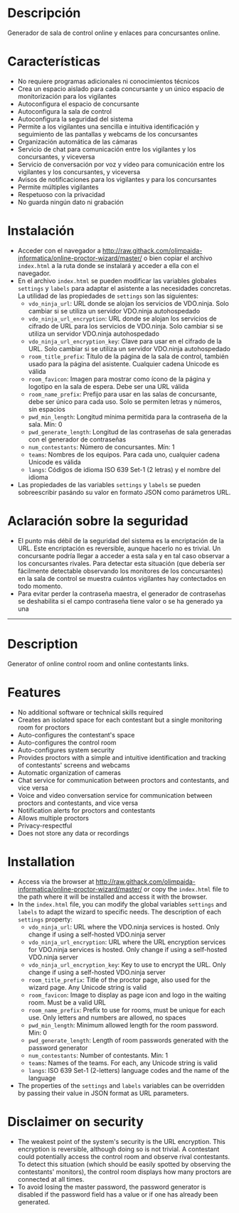 # Descripción

Generador de sala de control online y enlaces para concursantes online.

# Características

- No requiere programas adicionales ni conocimientos técnicos
- Crea un espacio aislado para cada concursante y un único espacio de monitorización para los vigilantes
- Autoconfigura el espacio de concursante
- Autoconfigura la sala de control
- Autoconfigura la seguridad del sistema
- Permite a los vigilantes una sencilla e intuitiva identificación y seguimiento de las pantallas y webcams de los concursantes
- Organización automática de las cámaras
- Servicio de chat para comunicación entre los vigilantes y los concursantes, y viceversa
- Servicio de conversación por voz y vídeo para comunicación entre los vigilantes y los concursantes, y viceversa
- Avisos de notificaciones para los vigilantes y para los concursantes
- Permite múltiples vigilantes
- Respetuoso con la privacidad
- No guarda ningún dato ni grabación

# Instalación

- Acceder con el navegador a http://raw.githack.com/olimpaida-informatica/online-proctor-wizard/master/ o bien copiar el archivo `index.html` a la ruta donde se instalará y acceder a ella con el navegador.
- En el archivo `index.html` se pueden modificar las variables globales `settings` y `labels` para adaptar el asistente a las necesidades concretas. La utilidad de las propiedades de `settings` son las siguientes:
  - `vdo_ninja_url`: URL donde se alojan los servicios de VDO.ninja. Solo cambiar si se utiliza un servidor VDO.ninja autohospedado
  - `vdo_ninja_url_encryption`: URL donde se alojan los servicios de cifrado de URL para los servicios de VDO.ninja. Solo cambiar si se utiliza un servidor VDO.ninja autohospedado
  - `vdo_ninja_url_encryption_key`: Clave para usar en el cifrado de la URL. Solo cambiar si se utiliza un servidor VDO.ninja autohospedado
  - `room_title_prefix`: Título de la página de la sala de control, también usado para la página del asistente. Cualquier cadena Unicode es válida
  - `room_favicon`: Imagen para mostrar como ícono de la página y logotipo en la sala de espera. Debe ser una URL válida
  - `room_name_prefix`: Prefijo para usar en las salas de concursante, debe ser único para cada uso. Solo se permiten letras y números, sin espacios
  - `pwd_min_length`: Longitud mínima permitida para la contraseña de la sala. Mín: 0
  - `pwd_generate_length`: Longitud de las contraseñas de sala generadas con el generador de contraseñas
  - `num_contestants`: Número de concursantes. Mín: 1
  - `teams`: Nombres de los equipos. Para cada uno, cualquier cadena Unicode es válida
  - `langs`: Códigos de idioma ISO 639 Set-1 (2 letras) y el nombre del idioma
- Las propiedades de las variables `settings` y `labels` se pueden sobreescribir pasándo su valor en formato JSON como parámetros URL.

# Aclaración sobre la seguridad
 - El punto más débil de la seguridad del sistema es la encriptación de la URL. Este encriptación es reversible, aunque hacerlo no es trivial. Un concursante podría llegar a acceder a esta sala y en tal caso observar a los concursantes rivales. Para detectar esta situación (que debería ser fácilmente detectable observando los monitores de los concursantes) en la sala de control se muestra cuántos vigilantes hay contectados en todo momento.
 - Para evitar perder la contraseña maestra, el generador de contraseñas se deshabilita si el campo contraseña tiene valor o se ha generado ya una


-----


# Description

Generator of online control room and online contestants links.

# Features

- No additional software or technical skills required
- Creates an isolated space for each contestant but a single monitoring room for proctors
- Auto-configures the contestant's space
- Auto-configures the control room
- Auto-configures system security
- Provides proctors with a simple and intuitive identification and tracking of contestants' screens and webcams
- Automatic organization of cameras
- Chat service for communication between proctors and contestants, and vice versa
- Voice and video conversation service for communication between proctors and contestants, and vice versa
- Notification alerts for proctors and contestants
- Allows multiple proctors
- Privacy-respectful
- Does not store any data or recordings

# Installation

- Access via the browser at http://raw.githack.com/olimpaida-informatica/online-proctor-wizard/master/ or copy the `index.html` file to the path where it will be installed and access it with the browser.
- In the `index.html` file, you can modify the global variables `settings` and `labels` to adapt the wizard to specific needs. The description of each `settings` property:
  - `vdo_ninja_url`: URL where the VDO.ninja services is hosted. Only change if using a self-hosted VDO.ninja server
  - `vdo_ninja_url_encryption`: URL where the URL encryption services for VDO.ninja services is hosted. Only change if using a self-hosted VDO.ninja server
  - `vdo_ninja_url_encryption_key`: Key to use to encrypt the URL. Only change if using a self-hosted VDO.ninja server
  - `room_title_prefix`: Title of the proctor page, also used for the wizard page. Any Unicode string is valid
  - `room_favicon`: Image to display as page icon and logo in the waiting room. Must be a valid URL
  - `room_name_prefix`: Prefix to use for rooms, must be unique for each use. Only letters and numbers are allowed, no spaces
  - `pwd_min_length`: Minimum allowed length for the room password. Min: 0
  - `pwd_generate_length`: Length of room passwords generated with the password generator
  - `num_contestants`: Number of contestants. Min: 1
  - `teams`: Names of the teams. For each, any Unicode string is valid
  - `langs`: ISO 639 Set-1 (2-letters) language codes and the name of the language
- The properties of the `settings` and `labels` variables can be overridden by passing their value in JSON format as URL parameters.

# Disclaimer on security

- The weakest point of the system's security is the URL encryption. This encryption is reversible, although doing so is not trivial. A contestant could potentially access the control room and observe rival contestants. To detect this situation (which should be easily spotted by observing the contestants' monitors), the control room displays how many proctors are connected at all times.
- To avoid losing the master password, the password generator is disabled if the password field has a value or if one has already been generated.
